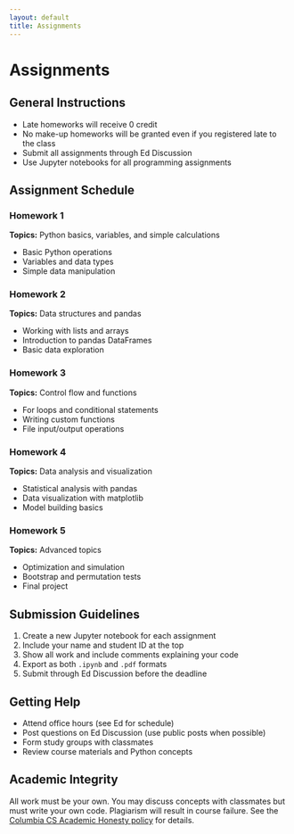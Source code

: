 ```yaml
---
layout: default
title: Assignments
---
```


# Assignments

## General Instructions

* Late homeworks will receive 0 credit
* No make-up homeworks will be granted even if you registered late to the class
* Submit all assignments through Ed Discussion
* Use Jupyter notebooks for all programming assignments

## Assignment Schedule

### Homework 1
**Topics:** Python basics, variables, and simple calculations
- Basic Python operations
- Variables and data types
- Simple data manipulation

### Homework 2
**Topics:** Data structures and pandas
- Working with lists and arrays
- Introduction to pandas DataFrames
- Basic data exploration

### Homework 3
**Topics:** Control flow and functions
- For loops and conditional statements
- Writing custom functions
- File input/output operations

### Homework 4
**Topics:** Data analysis and visualization
- Statistical analysis with pandas
- Data visualization with matplotlib
- Model building basics

### Homework 5
**Topics:** Advanced topics
- Optimization and simulation
- Bootstrap and permutation tests
- Final project

## Submission Guidelines

1. Create a new Jupyter notebook for each assignment
2. Include your name and student ID at the top
3. Show all work and include comments explaining your code
4. Export as both `.ipynb` and `.pdf` formats
5. Submit through Ed Discussion before the deadline

## Getting Help

- Attend office hours (see Ed for schedule)
- Post questions on Ed Discussion (use public posts when possible)
- Form study groups with classmates
- Review course materials and Python concepts

## Academic Integrity

All work must be your own. You may discuss concepts with classmates but must write your own code. Plagiarism will result in course failure. See the [Columbia CS Academic Honesty policy](../academic-honesty.html) for details.
